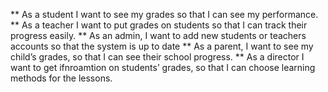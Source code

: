 \*\* As a student I want to see my grades so that I can see my performance.
\*\* As a teacher I want to put grades on students so that I can track their progress easily.
\*\* As an admin, I want to add new students or teachers accounts so that the system is up to date
\*\* As a parent, I want to see my child’s grades, so that I can see their school progress.
\*\* As a director I want to get ifnroamtion on students’ grades, so that I can choose learning methods for the lessons.
